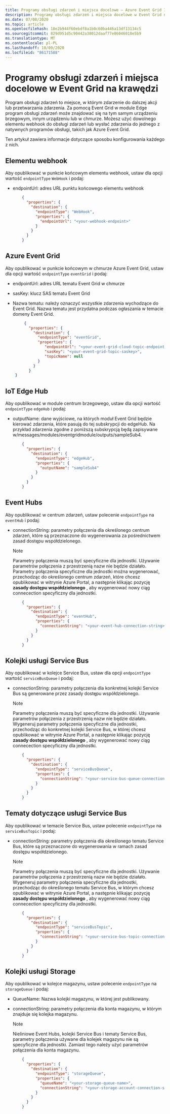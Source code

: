 ```yaml
---
title: Programy obsługi zdarzeń i miejsca docelowe — Azure Event Grid IoT Edge | Microsoft Docs
description: Programy obsługi zdarzeń i miejsca docelowe w Event Grid na krawędzi
ms.date: 07/08/2020
ms.topic: article
ms.openlocfilehash: 18e2b944f60ebdf8a1b0c60ba446a13df13134c5
ms.sourcegitcommit: 829d951d5c90442a38012daaf77e86046018e5b9
ms.translationtype: MT
ms.contentlocale: pl-PL
ms.lasthandoff: 10/09/2020
ms.locfileid: "86171588"
---
```

# <a name="event-handlers-and-destinations-in-event-grid-on-edge"></a>Programy obsługi zdarzeń i miejsca docelowe w Event Grid na krawędzi

Program obsługi zdarzeń to miejsce, w którym zdarzenie do dalszej akcji lub przetwarzania zdarzenia. Za pomocą Event Grid w module Edge program obsługi zdarzeń może znajdować się na tym samym urządzeniu brzegowym, innym urządzeniu lub w chmurze. Możesz użyć dowolnego elementu webhook do obsługi zdarzeń lub wysłać zdarzenia do jednego z natywnych programów obsługi, takich jak Azure Event Grid.

Ten artykuł zawiera informacje dotyczące sposobu konfigurowania każdego z nich.

## <a name="webhook"></a>Elementu webhook

Aby opublikować w punkcie końcowym elementu webhook, ustaw dla opcji wartość `endpointType` `WebHook` i podaj:

* endpointUrl: adres URL punktu końcowego elementu webhook

    ```json
        {
          "properties": {
            "destination": {
              "endpointType": "WebHook",
              "properties": {
                "endpointUrl": "<your-webhook-endpoint>"
              }
            }
          }
        }
    ```

## <a name="azure-event-grid"></a>Azure Event Grid

Aby opublikować w punkcie końcowym w chmurze Azure Event Grid, ustaw dla opcji wartość `endpointType` `eventGrid` i podaj:

* endpointUrl: adres URL tematu Event Grid w chmurze
* sasKey: klucz SAS tematu Event Grid
* Nazwa tematu: należy oznaczyć wszystkie zdarzenia wychodzące do Event Grid. Nazwa tematu jest przydatna podczas ogłaszania w temacie domeny Event Grid.

   ```json
        {
          "properties": {
            "destination": {
              "endpointType": "eventGrid",
              "properties": {
                 "endpointUrl": "<your-event-grid-cloud-topic-endpoint-url>?api-version=2018-01-01",
                 "sasKey": "<your-event-grid-topic-saskey>",
                 "topicName": null
              }
            }
          }
    }
   ```

## <a name="iot-edge-hub"></a>IoT Edge Hub

Aby opublikować w module centrum brzegowego, ustaw dla opcji wartość `endpointType` `edgeHub` i podaj:

* outputName: dane wyjściowe, na których moduł Event Grid będzie kierować zdarzenia, które pasują do tej subskrypcji do edgeHub. Na przykład zdarzenia zgodne z poniższą subskrypcją będą zapisywane w/messages/modules/eventgridmodule/outputs/sampleSub4.

    ```json
        {
          "properties": {
            "destination": {
              "endpointType": "edgeHub",
              "properties": {
                "outputName": "sampleSub4"
              }
            }
          }
        }
    ```

## <a name="event-hubs"></a>Event Hubs

Aby opublikować w centrum zdarzeń, ustaw polecenie `endpointType` na `eventHub` i podaj:

* connectionString: parametry połączenia dla określonego centrum zdarzeń, które są przeznaczone do wygenerowania za pośrednictwem zasad dostępu współdzielonego.

    >[!NOTE]
    > Parametry połączenia muszą być specyficzne dla jednostki. Używanie parametrów połączenia z przestrzenią nazw nie będzie działało. Parametry połączenia specyficzne dla jednostki można wygenerować, przechodząc do określonego centrum zdarzeń, które chcesz opublikować w witrynie Azure Portal, a następnie klikając pozycję **zasady dostępu współdzielonego** , aby wygenerować nowy ciąg connecection specyficzny dla jednostki.

    ```json
        {
          "properties": {
            "destination": {
              "endpointType": "eventHub",
              "properties": {
                "connectionString": "<your-event-hub-connection-string>"
              }
            }
          }
        }
    ```

## <a name="service-bus-queues"></a>Kolejki usługi Service Bus

Aby opublikować w kolejce Service Bus, ustaw dla opcji `endpointType` wartość `serviceBusQueue` i podaj:

* connectionString: parametry połączenia dla konkretnej kolejki Service Bus są generowane przez zasady dostępu współdzielonego.

    >[!NOTE]
    > Parametry połączenia muszą być specyficzne dla jednostki. Używanie parametrów połączenia z przestrzenią nazw nie będzie działało. Wygeneruj parametry połączenia specyficzne dla jednostki, przechodząc do konkretnej kolejki Service Bus, w której chcesz opublikować w witrynie Azure Portal, a następnie klikając pozycję **zasady dostępu współdzielonego** , aby wygenerować nowy ciąg connecection specyficzny dla jednostki.

    ```json
        {
          "properties": {
            "destination": {
              "endpointType": "serviceBusQueue",
              "properties": {
                "connectionString": "<your-service-bus-queue-connection-string>"
              }
            }
          }
        }
    ```

## <a name="service-bus-topics"></a>Tematy dotyczące usługi Service Bus

Aby opublikować w temacie Service Bus, ustaw polecenie `endpointType` na `serviceBusTopic` i podaj:

* connectionString: parametry połączenia dla określonego tematu Service Bus, które są przeznaczone do wygenerowania w ramach zasad dostępu współdzielonego.

    >[!NOTE]
    > Parametry połączenia muszą być specyficzne dla jednostki. Używanie parametrów połączenia z przestrzenią nazw nie będzie działało. Wygeneruj parametry połączenia specyficzne dla jednostki, przechodząc do określonego tematu Service Bus, w którym chcesz opublikować w witrynie Azure Portal, a następnie klikając pozycję **zasady dostępu współdzielonego** , aby wygenerować nowy ciąg connecection specyficzny dla jednostki.

    ```json
        {
          "properties": {
            "destination": {
              "endpointType": "serviceBusTopic",
              "properties": {
                "connectionString": "<your-service-bus-topic-connection-string>"
              }
            }
          }
        }
    ```

## <a name="storage-queues"></a>Kolejki usługi Storage

Aby opublikować w kolejce magazynu, ustaw polecenie  `endpointType` na `storageQueue` i podaj:

* QueueName: Nazwa kolejki magazynu, w której jest publikowany.
* connectionString: parametry połączenia dla konta magazynu, w którym znajduje się kolejka magazynu.

    >[!NOTE]
    > Nieliniowe Event Hubs, kolejki Service Bus i tematy Service Bus, parametry połączenia używane dla kolejek magazynu nie są specyficzne dla jednostki. Zamiast tego należy użyć parametrów połączenia dla konta magazynu.

    ```json
        {
          "properties": {
            "destination": {
              "endpointType": "storageQueue",
              "properties": {
                "queueName": "<your-storage-queue-name>",
                "connectionString": "<your-storage-account-connection-string>"
              }
            }
          }
        }
    ```